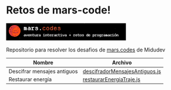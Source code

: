 # Retos de mars-code!

![logo mars-code](./logo.png)

Repositorio para resolver los desafios de [mars.codes](https://mars.codes/) de Midudev

| Nombre                      | Archivo                                                            |
| --------------------------- | ------------------------------------------------------------------ |
| Descifrar mensajes antiguos | [descifradorMensajesAntiguos.js](./descifradorMensajesAntiguos.js) |
| Restaurar energía           | [restaurarEnergiaTraje.js](./restaurarEnergiaTraje.js)             |
